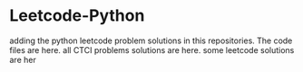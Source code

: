 # Leetcode-Python
adding the python leetcode problem solutions in this repositories. 
The code files are here.
all CTCI problems solutions are here.
some leetcode solutions are her
















































































































































































































































































































































































































































































































































